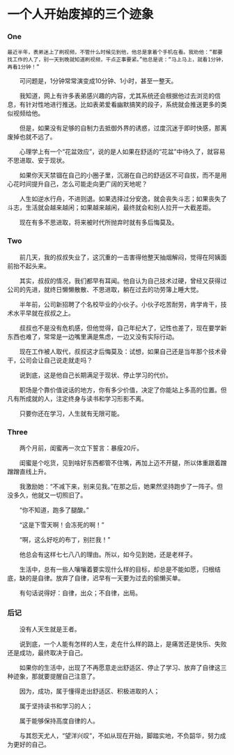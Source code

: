 # 一个人开始废掉的三个迹象

### One

    最近半年，表弟迷上了刷视频，不管什么时候见到他，他总是拿着个手机在看。我劝他：“都要找工作的人了，别一天到晚就知道刷视频，干点正事要紧。”他总是说：“马上马上，就看1分钟，再看1分钟！”
 
　　可问题是，1分钟常常演变成10分钟、1小时，甚至一整天。
 
　　我知道，网上有许多表弟感兴趣的内容，尤其系统还会根据他过去浏览的信息，有针对性地进行推送。比如表弟爱看幽默搞笑的段子，系统就会推送更多的类似视频给他。
 
　　但是，如果没有足够的自制力去抵御外界的诱惑，过度沉迷于即时快感，那离废掉也就不远了。
 
　　心理学上有一个“花盆效应”，说的是人如果在舒适的“花盆”中待久了，就容易不思进取、安于现状。
 
　　如果你天天禁锢在自己的小圈子里，沉溺在自己的舒适区不可自拔，而不是用心花时间提升自己，怎么可能走向更广阔的天地呢？
 
　　人生如逆水行舟，不进则退。如果选择过分安逸，就会丧失斗志；如果丧失了斗志，生活就会越来越闲；如果越来越闲，最终就会和别人拉开一大截差距。
 
　　现在有多不思进取，将来被时代所抛弃时就有多后悔莫及。
### Two
 
　　前几天，我的叔叔失业了，这沉重的一击害得他整天抽烟解闷，觉得在阿姨面前抬不起头来。
 
　　其实，叔叔的情况，我们都早有耳闻。他自认为自己技术过硬，曾经又获得过公司的先进，就终日懒懒散散、不思进取，躺在过去的功劳簿上睡大觉。
 
　　半年前，公司新招聘了个名校毕业的小伙子。小伙子吃苦耐劳，肯学肯干，技术水平早就在叔叔之上。
 
　　叔叔也不是没有危机感，但他觉得，自己年纪大了，记性也差了，现在要学新东西也难了，常常是一边嘴里满是焦虑，一边又没有实际行动。
 
　　现在工作被人取代，叔叔这才后悔莫及：试想，如果自己还是当年那个技术骨干，公司会让自己说走就走吗？
 
　　说到底，这是他自己长期满足于现状、停止学习的代价。
 
　　职场是个靠价值说话的地方，你有多少价值，决定了你能站上多高的位置。但凡有所成就的人，注定终身与读书和学习形影不离。
 
　　只要你还在学习，人生就有无限可能。
 
### Three
 
　　两个月前，闺蜜再一次立下誓言：暴瘦20斤。
 
　　闺蜜是个吃货，见到啥好东西都管不住嘴，再加上迈不开腿，所以体重跟着蹭蹭蹭直线上升。
 
　　我激励她：“不减下来，别来见我。”在那之后，她果然坚持跑步了一阵子。但没多久，他就又一切照旧了。
 
　　“你不知道，跑多了腿酸。”
 
　　“这是下雪天啊！会冻死的啊！”
 
　　“啊，这么好吃的布丁，别拦我！”
 
　　他总会有这样七七八八的理由。所以，如今见到她，还是老样子。
 
　　生活中，总有一些人嚷嚷着要实现什么样的目标，却总是不能如愿，归根结底，缺的是自律。放弃了自律，迟早有一天要为过去的偷懒买单。
 
　　有句话说得好：自律，出众；不自律，出局。
 
### 后记
 
　　没有人天生就是王者。
 
　　说到底，一个人能有怎样的人生，走在什么样的路上，是痛苦还是快乐、失败还是成功，最终取决于自己。
 
　　如果你的生活中，出现了不再愿意走出舒适区、停止了学习、放弃了自律这三种迹象，那就要提醒自己注意了。
 
　　因为，成功，属于懂得走出舒适区、积极进取的人；
 
　　属于坚持读书和学习的人；
 
　　属于能够保持高度自律的人。
 
　　与其怨天尤人，“望洋兴叹”，不如从现在开始，脚踏实地，不负韶华，努力成为更好的自己。
 